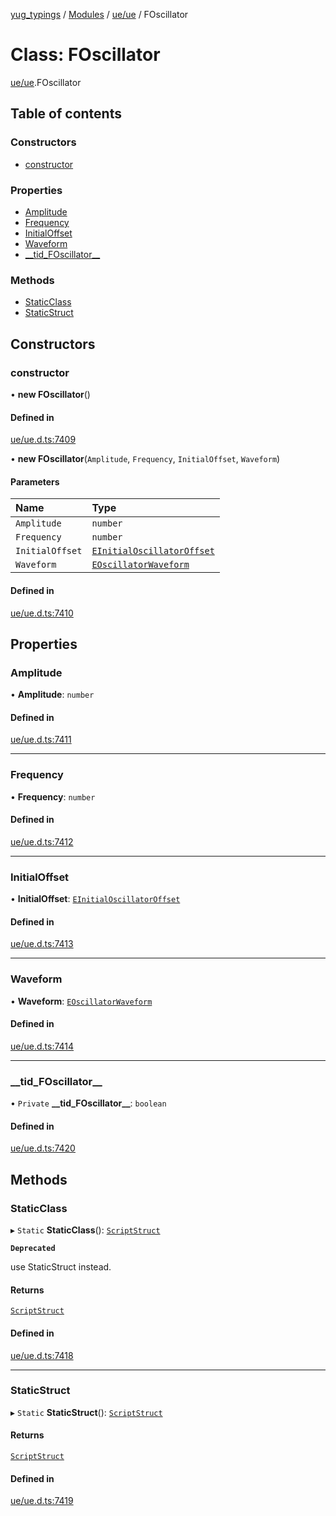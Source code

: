 [yug_typings](../README.md) / [Modules](../modules.md) / [ue/ue](../modules/ue_ue.md) / FOscillator

# Class: FOscillator

[ue/ue](../modules/ue_ue.md).FOscillator

## Table of contents

### Constructors

- [constructor](ue_ue.FOscillator.md#constructor)

### Properties

- [Amplitude](ue_ue.FOscillator.md#amplitude)
- [Frequency](ue_ue.FOscillator.md#frequency)
- [InitialOffset](ue_ue.FOscillator.md#initialoffset)
- [Waveform](ue_ue.FOscillator.md#waveform)
- [\_\_tid\_FOscillator\_\_](ue_ue.FOscillator.md#__tid_foscillator__)

### Methods

- [StaticClass](ue_ue.FOscillator.md#staticclass)
- [StaticStruct](ue_ue.FOscillator.md#staticstruct)

## Constructors

### constructor

• **new FOscillator**()

#### Defined in

[ue/ue.d.ts:7409](https://github.com/YugMetaverse/yug_typings/blob/25cad34/ue/ue.d.ts#L7409)

• **new FOscillator**(`Amplitude`, `Frequency`, `InitialOffset`, `Waveform`)

#### Parameters

| Name | Type |
| :------ | :------ |
| `Amplitude` | `number` |
| `Frequency` | `number` |
| `InitialOffset` | [`EInitialOscillatorOffset`](../enums/ue_ue.EInitialOscillatorOffset.md) |
| `Waveform` | [`EOscillatorWaveform`](../enums/ue_ue.EOscillatorWaveform.md) |

#### Defined in

[ue/ue.d.ts:7410](https://github.com/YugMetaverse/yug_typings/blob/25cad34/ue/ue.d.ts#L7410)

## Properties

### Amplitude

• **Amplitude**: `number`

#### Defined in

[ue/ue.d.ts:7411](https://github.com/YugMetaverse/yug_typings/blob/25cad34/ue/ue.d.ts#L7411)

___

### Frequency

• **Frequency**: `number`

#### Defined in

[ue/ue.d.ts:7412](https://github.com/YugMetaverse/yug_typings/blob/25cad34/ue/ue.d.ts#L7412)

___

### InitialOffset

• **InitialOffset**: [`EInitialOscillatorOffset`](../enums/ue_ue.EInitialOscillatorOffset.md)

#### Defined in

[ue/ue.d.ts:7413](https://github.com/YugMetaverse/yug_typings/blob/25cad34/ue/ue.d.ts#L7413)

___

### Waveform

• **Waveform**: [`EOscillatorWaveform`](../enums/ue_ue.EOscillatorWaveform.md)

#### Defined in

[ue/ue.d.ts:7414](https://github.com/YugMetaverse/yug_typings/blob/25cad34/ue/ue.d.ts#L7414)

___

### \_\_tid\_FOscillator\_\_

• `Private` **\_\_tid\_FOscillator\_\_**: `boolean`

#### Defined in

[ue/ue.d.ts:7420](https://github.com/YugMetaverse/yug_typings/blob/25cad34/ue/ue.d.ts#L7420)

## Methods

### StaticClass

▸ `Static` **StaticClass**(): [`ScriptStruct`](ue_ue.ScriptStruct.md)

**`Deprecated`**

use StaticStruct instead.

#### Returns

[`ScriptStruct`](ue_ue.ScriptStruct.md)

#### Defined in

[ue/ue.d.ts:7418](https://github.com/YugMetaverse/yug_typings/blob/25cad34/ue/ue.d.ts#L7418)

___

### StaticStruct

▸ `Static` **StaticStruct**(): [`ScriptStruct`](ue_ue.ScriptStruct.md)

#### Returns

[`ScriptStruct`](ue_ue.ScriptStruct.md)

#### Defined in

[ue/ue.d.ts:7419](https://github.com/YugMetaverse/yug_typings/blob/25cad34/ue/ue.d.ts#L7419)
